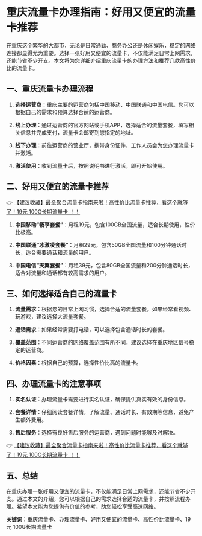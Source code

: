 # 重庆流量卡办理指南：好用又便宜的流量卡推荐

在重庆这个繁华的大都市，无论是日常通勤、商务办公还是休闲娱乐，稳定的网络连接都显得尤为重要。选择一张好用又便宜的流量卡，不仅能满足日常上网需求，还能节省不少开支。本文将为您详细介绍重庆流量卡的办理方法和推荐几款高性价比的流量卡。

## 一、重庆流量卡办理流程

1. **选择运营商**：重庆主要的运营商包括中国移动、中国联通和中国电信。您可以根据自己的需求和预算选择合适的运营商。

2. **线上办理**：通过运营商的官方网站或手机APP，选择适合的流量套餐，填写相关信息并完成支付，流量卡会邮寄到您指定的地址。

3. **线下办理**：前往运营商的营业厅，携带身份证件，工作人员会为您办理流量卡并激活。

4. **激活使用**：收到流量卡后，按照说明书进行激活，即可开始使用。

## 二、好用又便宜的流量卡推荐

👉 [【建议收藏】最全聚合流量卡指南来啦！高性价比流量卡推荐，看这个就够了！19元 100G长期流量卡 ！！](https://bit.ly/Liuliangka)

1. **中国移动“畅享套餐”**：月租19元，包含100GB全国流量，适合长期使用，性价比极高。

2. **中国联通“冰激凌套餐”**：月租29元，包含50GB全国流量和100分钟通话时长，适合需要通话和流量的用户。

3. **中国电信“天翼套餐”**：月租39元，包含80GB全国流量和200分钟通话时长，适合对流量和通话都有较高需求的用户。

## 三、如何选择适合自己的流量卡

1. **流量需求**：根据您的日常上网习惯，选择合适的流量套餐。如果经常看视频、玩游戏，建议选择大流量套餐。

2. **通话需求**：如果经常需要打电话，可以选择包含通话时长的套餐。

3. **覆盖范围**：不同运营商的网络覆盖范围有所不同，建议选择在重庆地区信号稳定的运营商。

4. **价格因素**：根据自己的预算，选择性价比高的流量卡。

## 四、办理流量卡的注意事项

1. **实名认证**：办理流量卡需要进行实名认证，确保提供真实有效的身份信息。

2. **套餐详情**：仔细阅读套餐详情，了解流量、通话时长、有效期等信息，避免产生额外费用。

3. **售后服务**：选择有良好售后服务的运营商，遇到问题时能够及时解决。

👉 [【建议收藏】最全聚合流量卡指南来啦！高性价比流量卡推荐，看这个就够了！19元 100G长期流量卡 ！！](https://bit.ly/Liuliangka)

## 五、总结

在重庆办理一张好用又便宜的流量卡，不仅能满足日常上网需求，还能节省不少开支。通过本文的介绍，您可以根据自己的需求选择合适的流量卡，并按照流程办理。希望本文能为您提供有价值的参考，助您轻松享受高速网络。

**关键词**：重庆流量卡、办理流量卡、好用又便宜的流量卡、高性价比流量卡、19元 100G长期流量卡